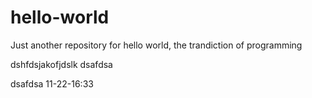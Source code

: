 # hello-world
Just another repository for hello world, the trandiction of programming

dshfdsjakofjdslk
dsafdsa

dsafdsa
11-22-16:33
